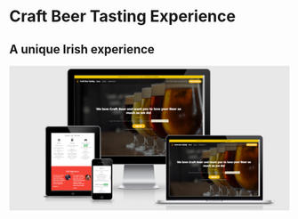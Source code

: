 # Craft Beer Tasting Experience

## A unique Irish experience

![Mockup](./documents/readme-images/mockup.png)